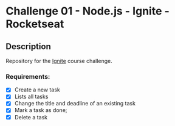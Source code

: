 # Challenge 01 - Node.js - Ignite - Rocketseat

## Description

Repository for the [Ignite](https://lp.rocketseat.com.br/ignite) course challenge.


### Requirements:

- [x] Create a new task
- [x] Lists all tasks
- [x] Change the title and deadline of an existing task
- [x] Mark a task as done;
- [x] Delete a task
